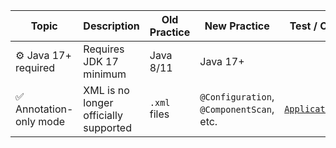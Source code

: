 | Topic                  | Description                           | Old Practice | New Practice                             | Test / Class Example                                                                                   |
|------------------------|---------------------------------------|--------------|------------------------------------------|--------------------------------------------------------------------------------------------------------|
| ⚙️ Java 17+ required   | Requires JDK 17 minimum               | Java 8/11    | Java 17+                                 |                                                                                                        |
| ✅ Annotation-only mode | XML is no longer officially supported | `.xml` files | `@Configuration`, `@ComponentScan`, etc. | [`ApplicationConfig.java`](./src/main/java/io/bmeurant/spring6/features/config/ApplicationConfig.java) |
